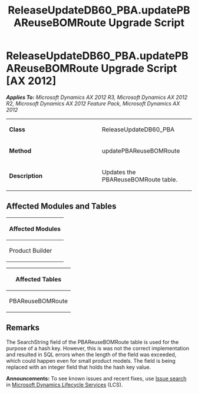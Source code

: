 ﻿---
title: ReleaseUpdateDB60_PBA.updatePBAReuseBOMRoute Upgrade Script
TOCTitle: ReleaseUpdateDB60_PBA.updatePBAReuseBOMRoute Upgrade Script
ms:assetid: bed7a148-58bd-e4bd-46c1-20d232cdb0a3
ms:mtpsurl: https://msdn.microsoft.com/en-us/library/JJ686736(v=AX.60)
ms:contentKeyID: 49710934
ms.date: 05/18/2015
mtps_version: v=AX.60
---

# ReleaseUpdateDB60\_PBA.updatePBAReuseBOMRoute Upgrade Script [AX 2012]


_**Applies To:** Microsoft Dynamics AX 2012 R3, Microsoft Dynamics AX 2012 R2, Microsoft Dynamics AX 2012 Feature Pack, Microsoft Dynamics AX 2012_

<table>
<colgroup>
<col style="width: 50%" />
<col style="width: 50%" />
</colgroup>
<tbody>
<tr class="odd">
<td><p><strong>Class</strong></p></td>
<td><p>ReleaseUpdateDB60_PBA</p></td>
</tr>
<tr class="even">
<td><p><strong>Method</strong></p></td>
<td><p>updatePBAReuseBOMRoute</p></td>
</tr>
<tr class="odd">
<td><p><strong>Description</strong></p></td>
<td><p>Updates the PBAReuseBOMRoute table.</p></td>
</tr>
</tbody>
</table>


## Affected Modules and Tables

<table>
<colgroup>
<col style="width: 100%" />
</colgroup>
<thead>
<tr class="header">
<th><p>Affected Modules</p></th>
</tr>
</thead>
<tbody>
<tr class="odd">
<td><p>Product Builder</p></td>
</tr>
</tbody>
</table>


<table>
<colgroup>
<col style="width: 100%" />
</colgroup>
<thead>
<tr class="header">
<th><p>Affected Tables</p></th>
</tr>
</thead>
<tbody>
<tr class="odd">
<td><p>PBAReuseBOMRoute</p></td>
</tr>
</tbody>
</table>


## Remarks

The SearchString field of the PBAReuseBOMRoute table is used for the purpose of a hash key. However, this is was not the correct implementation and resulted in SQL errors when the length of the field was exceeded, which could happen even for small product models. The field is being replaced with an integer field that holds the hash key value.

  
**Announcements:** To see known issues and recent fixes, use [Issue search](http://go.microsoft.com/fwlink/?linkid=389258) in [Microsoft Dynamics Lifecycle Services](http://go.microsoft.com/fwlink/?linkid=306505) (LCS).

